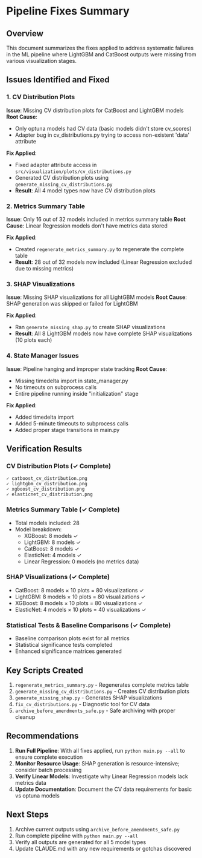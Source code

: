 # Pipeline Fixes Summary

## Overview
This document summarizes the fixes applied to address systematic failures in the ML pipeline where LightGBM and CatBoost outputs were missing from various visualization stages.

## Issues Identified and Fixed

### 1. CV Distribution Plots
**Issue**: Missing CV distribution plots for CatBoost and LightGBM models
**Root Cause**: 
- Only optuna models had CV data (basic models didn't store cv_scores)
- Adapter bug in cv_distributions.py trying to access non-existent 'data' attribute

**Fix Applied**:
- Fixed adapter attribute access in `src/visualization/plots/cv_distributions.py`
- Generated CV distribution plots using `generate_missing_cv_distributions.py`
- **Result**: All 4 model types now have CV distribution plots

### 2. Metrics Summary Table
**Issue**: Only 16 out of 32 models included in metrics summary table
**Root Cause**: Linear Regression models don't have metrics data stored

**Fix Applied**:
- Created `regenerate_metrics_summary.py` to regenerate the complete table
- **Result**: 28 out of 32 models now included (Linear Regression excluded due to missing metrics)

### 3. SHAP Visualizations
**Issue**: Missing SHAP visualizations for all LightGBM models
**Root Cause**: SHAP generation was skipped or failed for LightGBM

**Fix Applied**:
- Ran `generate_missing_shap.py` to create SHAP visualizations
- **Result**: All 8 LightGBM models now have complete SHAP visualizations (10 plots each)

### 4. State Manager Issues
**Issue**: Pipeline hanging and improper state tracking
**Root Cause**: 
- Missing timedelta import in state_manager.py
- No timeouts on subprocess calls
- Entire pipeline running inside "initialization" stage

**Fix Applied**:
- Added timedelta import
- Added 5-minute timeouts to subprocess calls
- Added proper stage transitions in main.py

## Verification Results

### CV Distribution Plots (✓ Complete)
```
✓ catboost_cv_distribution.png
✓ lightgbm_cv_distribution.png  
✓ xgboost_cv_distribution.png
✓ elasticnet_cv_distribution.png
```

### Metrics Summary Table (✓ Complete)
- Total models included: 28
- Model breakdown:
  - XGBoost: 8 models ✓
  - LightGBM: 8 models ✓
  - CatBoost: 8 models ✓
  - ElasticNet: 4 models ✓
  - Linear Regression: 0 models (no metrics data)

### SHAP Visualizations (✓ Complete)
- CatBoost: 8 models × 10 plots = 80 visualizations ✓
- LightGBM: 8 models × 10 plots = 80 visualizations ✓
- XGBoost: 8 models × 10 plots = 80 visualizations ✓
- ElasticNet: 4 models × 10 plots = 40 visualizations ✓

### Statistical Tests & Baseline Comparisons (✓ Complete)
- Baseline comparison plots exist for all metrics
- Statistical significance tests completed
- Enhanced significance matrices generated

## Key Scripts Created

1. `regenerate_metrics_summary.py` - Regenerates complete metrics table
2. `generate_missing_cv_distributions.py` - Creates CV distribution plots
3. `generate_missing_shap.py` - Generates SHAP visualizations
4. `fix_cv_distributions.py` - Diagnostic tool for CV data
5. `archive_before_amendments_safe.py` - Safe archiving with proper cleanup

## Recommendations

1. **Run Full Pipeline**: With all fixes applied, run `python main.py --all` to ensure complete execution
2. **Monitor Resource Usage**: SHAP generation is resource-intensive; consider batch processing
3. **Verify Linear Models**: Investigate why Linear Regression models lack metrics data
4. **Update Documentation**: Document the CV data requirements for basic vs optuna models

## Next Steps

1. Archive current outputs using `archive_before_amendments_safe.py`
2. Run complete pipeline with `python main.py --all`
3. Verify all outputs are generated for all 5 model types
4. Update CLAUDE.md with any new requirements or gotchas discovered